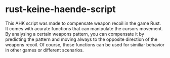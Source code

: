 # rust-keine-haende-script
This AHK script was made to compensate weapon recoil in the game Rust. It comes with acurate functions that can manipulate the cursors movement. By analysing a certain weapons pattern, you can compensate it by predicting the pattern and moving always to the opposite direction of the weapons recoil. Of course, those functions can be used for similiar behavior in other games or different scenarios.

